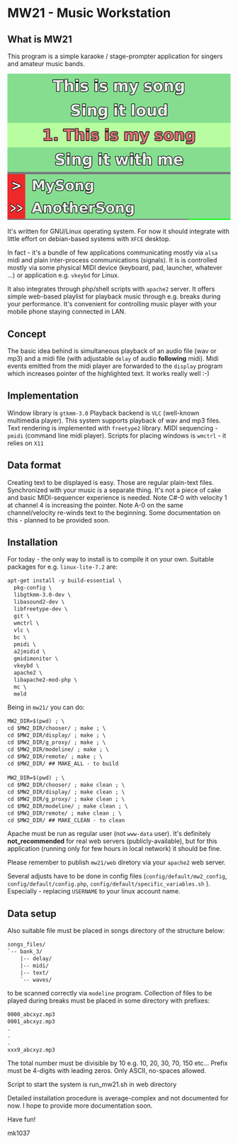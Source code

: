 # MW21 - Music Workstation

## What is MW21
This program is a simple karaoke / stage-prompter application for singers and amateur music bands.

![MW21_playing](mw21/pictures/MW21_playing.png)

It's written for GNU/Linux operating system. For now it should integrate with little effort on debian-based systems with `XFCE` desktop.

In fact - it's a bundle of few applications communicating mostly via `alsa` midi and plain inter-process communications (signals).
It is is controlled mostly via some physical MIDI device (keyboard, pad, launcher, whatever ...) or application e.g. `vkeybd` for Linux.

It also integrates through php/shell scripts with `apache2` server. It offers simple web-based playlist for playback music through e.g. breaks during your performance. It's convenient for controlling music player with your mobile phone staying connected in LAN.

## Concept
The basic idea behind is simultaneous playback of an audio file (wav or mp3) and a midi file (with adjustable `delay` of audio __following__ midi). Midi events emitted from the midi player are forwarded to the `display` program which increases pointer of the highlighted text. It works really well :-)

## Implementation
Window library is `gtkmm-3.0`
Playback backend is `VLC` (well-known multimedia player). This system supports playback of wav and mp3 files.
Text rendering is implemented with `freetype2` library.
MIDI sequencing - `pmidi` (command line midi player).
Scripts for placing windows is `wmctrl` - it relies on `X11`

## Data format
Creating text to be displayed is easy. Those are regular plain-text files. Synchronized with your music is a separate thing. It's not a piece of cake and basic MIDI-sequencer experience is needed. Note C#-0 with velocity 1 at channel 4 is increasing the pointer. Note A-0 on the same channel/velocity re-winds text to the beginning. Some documentation on this - planned to be provided soon.

## Installation
For today - the only way to install is to compile it on your own. Suitable packages for e.g. `linux-lite-7.2` are:

    apt-get install -y build-essential \
      pkg-config \
      libgtkmm-3.0-dev \
      libasound2-dev \
      libfreetype-dev \
      git \
      wmctrl \
      vlc \
      bc \
      pmidi \
      a2jmidid \
      gmidimonitor \
      vkeybd \
      apache2 \
      libapache2-mod-php \
      mc \
      meld

Being in `mw21/` you can do:

    MW2_DIR=$(pwd) ; \
    cd $MW2_DIR/chooser/ ; make ; \
    cd $MW2_DIR/display/ ; make ; \
    cd $MW2_DIR/g_proxy/ ; make ; \
    cd $MW2_DIR/modeline/ ; make ; \
    cd $MW2_DIR/remote/ ; make ; \
    cd $MW2_DIR/ ## MAKE_ALL - to build

    MW2_DIR=$(pwd) ; \
    cd $MW2_DIR/chooser/ ; make clean ; \
    cd $MW2_DIR/display/ ; make clean ; \
    cd $MW2_DIR/g_proxy/ ; make clean ; \
    cd $MW2_DIR/modeline/ ; make clean ; \
    cd $MW2_DIR/remote/ ; make clean ; \
    cd $MW2_DIR/ ## MAKE_CLEAN - to clean

Apache must be run as regular user (not `www-data` user). It's definitely __not_recommended__ for real web servers (publicly-available), but for this application (running only for few hours in local network) it should be fine.

Please remember to publish `mw21/web` diretory via your `apache2` web server.

Several adjusts have to be done in config files (`config/default/mw2_config`, `config/default/config.php`, `config/default/specific_variables.sh` ). Especially - replacing `USERNAME` to your linux account name.

## Data setup
Also suitable file must be placed in songs directory of the structure below:

    songs_files/
    `-- bank_3/
        |-- delay/
        |-- midi/
        |-- text/
        `-- waves/

to be scanned correctly via `modeline` program.
Collection of files to be played during breaks must be placed in some directory with prefixes:

    0000_abcxyz.mp3
    0001_abcxyz.mp3
    .
    .
    .
    xxx9_abcxyz.mp3

The total number must be divisible by 10 e.g. 10, 20, 30, 70, 150 etc...
Prefix must be 4-digits with leading zeros. Only ASCII, no-spaces allowed.

Script to start the system is run_mw21.sh in web directory

Detailed installation procedure is average-complex and not documented for now. I hope to provide more documentation soon.


Have fun!

mk1037

